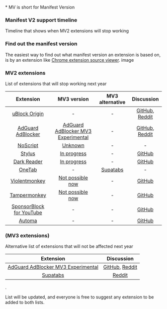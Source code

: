 \* MV is short for Manifest Version

### Manifest V2 support timeline

Timeline that shows when MV2 extensions will stop working

### Find out the manifest version

The easiest way to find out what manifest version an extension is based on, is by an extension like [Chrome extension source viewer](https://chrome.google.com/webstore/detail/chrome-extension-source-v/jifpbeccnghkjeaalbbjmodiffmgedin).
image

### MV2 extensions

List of extensions that will stop working next year

|                                                            Extension                                                            |                                                                MV3 version                                                                 |                                         MV3 alternative                                         |                                                      Discussion                                                      |
| :-----------------------------------------------------------------------------------------------------------------------------: | :----------------------------------------------------------------------------------------------------------------------------------------: | :---------------------------------------------------------------------------------------------: | :------------------------------------------------------------------------------------------------------------------: |
|            [uBlock Origin](https://chrome.google.com/webstore/detail/ublock-origin/cjpalhdlnbpafiamejdnhcphjbkeiagm)            |                                                                     -                                                                      |                                                -                                                |   [GitHub](https://github.com/uBlockOrigin/uBlock-issues/issues), [Reddit](https://www.reddit.com/r/uBlockOrigin/)   |
|        [AdGuard AdBlocker](https://chrome.google.com/webstore/detail/adguard-adblocker/bgnkhhnnamicmpeenaelnjfhikgbkllg)        | [AdGuard AdBlocker MV3 Experimental](https://chrome.google.com/webstore/detail/adguard-adblocker-mv3-exp/apjcbfpjihpedihablmalmbbhjpklbdf) |                                                -                                                | [GitHub](https://github.com/AdguardTeam/AdguardBrowserExtension/issues), [Reddit](https://www.reddit.com/r/Adguard/) |
|                 [NoScript](https://chrome.google.com/webstore/detail/noscript/doojmbjmlfjjnbmnoijecmcbfeoakpjm)                 |                                        [Unknown](https://github.com/hackademix/noscript/issues/258)                                        |                                                -                                                |                                                          -                                                           |
|                   [Stylus](https://chrome.google.com/webstore/detail/stylus/clngdbkpkpeebahjckkjfobafhncgmne)                   |                                      [In progress](https://github.com/openstyles/stylus/issues/1430)                                       |                                                -                                                |                                [GitHub](https://github.com/openstyles/stylus/issues)                                 |
|              [Dark Reader](https://chrome.google.com/webstore/detail/dark-reader/eimadpbcbfnmbkopoojfekhnkhdbieeh)              |                                  [In progress](https://github.com/darkreader/darkreader/discussions/9193)                                  |                                                -                                                |                            [GitHub](https://github.com/darkreader/darkreader/discussions)                            |
|                   [OneTab](https://chrome.google.com/webstore/detail/onetab/chphlpgkkbolifaimnlloiipkdnihall)                   |                                                                     -                                                                      | [Supatabs](https://chrome.google.com/webstore/detail/supatabs/icbcnjlaegndjabnjbaeihnnmidbfigk) |                                                          -                                                           |
|            [Violentmonkey](https://chrome.google.com/webstore/detail/violentmonkey/jinjaccalgkegednnccohejagnlnfdag)            |                               [Not possible now](https://github.com/violentmonkey/violentmonkey/issues/1555)                               |                                                -                                                |                           [GitHub](https://github.com/violentmonkey/violentmonkey/issues)                            |
|             [Tampermonkey](https://chrome.google.com/webstore/detail/tampermonkey/dhdgffkkebhmkfjojejmpbldmpobfkfo)             |                                [Not possible now](https://github.com/Tampermonkey/tampermonkey/issues/644)                                 |                                                -                                                |                          [GitHub](https://github.com/Tampermonkey/tampermonkey/issues/644)                           |
| [SponsorBlock for YouTube](https://chrome.google.com/webstore/detail/sponsorblock-for-youtube/mnjggcdmjocbbbhaepdhchncahnbgone) |                                                                     -                                                                      |                                                -                                                |                               [GitHub](https://github.com/ajayyy/SponsorBlock/issues)                                |
|                   [Automa](https://chrome.google.com/webstore/detail/automa/infppggnoaenmfagbfknfkancpbljcca)                   |                                                                     -                                                                      |                                                -                                                |                                 [GitHub](https://github.com/AutomaApp/automa/issues)                                 |

### (MV3 extensions)

Alternative list of extensions that will not be affected next year

|                                                                 Extension                                                                  |                                                      Discussion                                                      |
| :----------------------------------------------------------------------------------------------------------------------------------------: | :------------------------------------------------------------------------------------------------------------------: |
| [AdGuard AdBlocker MV3 Experimental](https://chrome.google.com/webstore/detail/adguard-adblocker-mv3-exp/apjcbfpjihpedihablmalmbbhjpklbdf) | [GitHub](https://github.com/AdguardTeam/AdguardBrowserExtension/issues), [Reddit](https://www.reddit.com/r/Adguard/) |
|                      [Supatabs](https://chrome.google.com/webstore/detail/supatabs/icbcnjlaegndjabnjbaeihnnmidbfigk)                       |         [Reddit](https://www.reddit.com/r/chrome/comments/x0eap6/suggestions_for_supatabs_extension_a_neat/)         |

.

List will be updated, and everyone is free to suggest any extension to be added to both lists.
